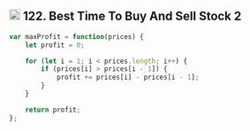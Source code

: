 <h2><img src="https://cdn4.iconfinder.com/data/icons/socialcones/508/Amazon-512.png" alt="amazon-icon" width="20" height="20"> 122. Best Time To Buy And Sell Stock 2</h2>

```javascript
var maxProfit = function(prices) {
    let profit = 0;

    for (let i = 1; i < prices.length; i++) {
        if (prices[i] > prices[i - 1]) {
            profit += prices[i] - prices[i - 1];
        }
    }

    return profit;
};
```
